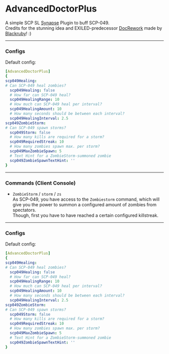 # AdvancedDoctorPlus

A simple SCP SL [Synapse](https://github.com/SynapseSL/Synapse/) Plugin to buff SCP-049.  
Credits for the stunning idea and EXILED-predecessor [DocRework](https://github.com/rby-blackruby/DocRework) made by [Blackruby](https://github.com/rby-blackruby/)! :)

---
### Configs

Default config:

```yaml
[AdvancedDoctorPlus]
{
scp049Healing:
# Can SCP-049 heal zombies?
  scp049Healing: false
  # How far can SCP-049 heal?
  scp049HealingRange: 10
  # How much can SCP-049 heal per interval?
  scp049HealingAmount: 10
  # How many seconds should be between each interval?
  scp049HealingInterval: 2.5
scp049ZombieStorm:
# Can SCP-049 spawn storms?
  scp049Storm: false
  # How many kills are required for a storm?
  scp049RequiredStreak: 10
  # How many zombies spawn max. per storm?
  scp049MaxZombieSpawn: 5
  # Text Hint for a ZombieStorm-summoned zombie
  scp049ZombieSpawnTextHint: ''
}
```
---
### Commands (Client Console)  

- `ZombieStorm` / `storm` / `zs`  
As SCP-049, you have access to the `Zombiestorm` command, which will give you the power to summon a configured amount of zombies from spectators.  
Though, first you have to have reached a certain configured killstreak.

---
### Configs

Default config:

```yaml
[AdvancedDoctorPlus]
{
scp049Healing:
# Can SCP-049 heal zombies?
  scp049Healing: false
  # How far can SCP-049 heal?
  scp049HealingRange: 10
  # How much can SCP-049 heal per interval?
  scp049HealingAmount: 10
  # How many seconds should be between each interval?
  scp049HealingInterval: 2.5
scp049ZombieStorm:
# Can SCP-049 spawn storms?
  scp049Storm: false
  # How many kills are required for a storm?
  scp049RequiredStreak: 10
  # How many zombies spawn max. per storm?
  scp049MaxZombieSpawn: 5
  # Text Hint for a ZombieStorm-summoned zombie
  scp049ZombieSpawnTextHint: ''
}
```
